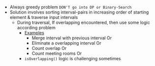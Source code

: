 - Always greedy problem `DON'T go into DP or Binary-Search`
- Solution involves sorting interval-pairs in increasing order of starting element & traverse input intervals  
  - During traversal, If overlapping encountered, then use some logic according problem
    - [Examples](./Leetcode/src/main/java/year2k21/common/pattern/interval)
      - Merge interval with previous interval Or
      - Eliminate a overlapping interval Or 
      - Count overlap Or
      - Count meeting rooms Or
    - `isOverlapping()` logic is challenging sometimes
